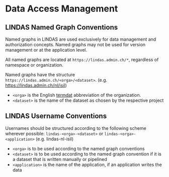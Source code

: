 # Data Access Management

## LINDAS Named Graph Conventions

Named graphs in LINDAS are used exclusively for data management and authorization concepts. Named graphs may not be used for version management or at the application level. 

All named graphs are located at `https://lindas.admin.ch/*`, regardless of namespace or organization.

Named graphs have the structure `https://lindas.admin.ch/<orga>/<dataset>`. (e.g. https://lindas.admin.ch/nl/isil)

* `<orga>` is the English [termdat](https://www.termdat.bk.admin.ch/) abbreviation of the organization.
* `<dataset>` is the name of the dataset as chosen by the respective project

## LINDAS Username Conventions

Usernames should be structured according to the following scheme wherever possible: `lindas-<orga>-<dataset>` or `lindas-<orga>-<application>` (e.g. lindas-nl-isil)

* `<orga>` is to be used according to the named graph conventions
* `<dataset>` is to be used according to the named graph convention if it is a dataset that is written manually or pipelined
* `<application>` is the name of the application, if an application writes the data
  